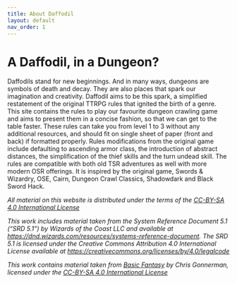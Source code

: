 ```yaml
---
title: About Daffodil
layout: default
nav_order: 1
---
```

# A Daffodil, in a Dungeon?
Daffodils stand for new beginnings. And in many ways, dungeons are symbols of death and decay. They are also places that spark our imagination and creativity. Daffodil aims to be this spark, a simplified restatement of the original TTRPG rules that ignited the birth of a genre. This site contains the rules to play our favourite dungeon crawling game and aims to present them in a concise fashion, so that we can get to the table faster. These rules can take you from level 1 to 3 without any additional resources, and should fit on single sheet of paper (front and back) if formatted properly. Rules modifications from the original game include defaulting to ascending armor class, the introduction of abstract distances, the simplification of the thief skills and the turn undead skill. The rules are compatible with both old TSR adventures as well with more modern OSR offerings. It is inspired by the original game, Swords & Wizardry, OSE, Cairn, Dungeon Crawl Classics, Shadowdark and Black Sword Hack.

*All material on this website is distributed under the terms of the [CC-BY-SA 4.0 International License](https://creativecommons.org/licenses/by-sa/4.0/)*

*This work includes material taken from the System Reference Document 5.1 (“SRD 5.1”) by Wizards of the Coast LLC and available at https://dnd.wizards.com/resources/systems-reference-document. The SRD 5.1 is licensed under the Creative Commons Attribution 4.0 International License available at https://creativecommons.org/licenses/by/4.0/legalcode*

*This work contains material taken from [Basic Fantasy](https://www.basicfantasy.org/srd/) by Chris Gonnerman, licensed under the [CC-BY-SA 4.0 International License](https://creativecommons.org/licenses/by-sa/4.0/)*
